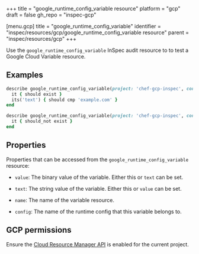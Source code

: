 +++
title = "google_runtime_config_variable resource"
platform = "gcp"
draft = false
gh_repo = "inspec-gcp"

[menu.gcp]
title = "google_runtime_config_variable"
identifier = "inspec/resources/gcp/google_runtime_config_variable resource"
parent = "inspec/resources/gcp"
+++

Use the `google_runtime_config_variable` InSpec audit resource to to test a Google Cloud Variable resource.

## Examples

```ruby
describe google_runtime_config_variable(project: 'chef-gcp-inspec', config: 'inspec-gcp-runtime-config', name: 'prod-variables/hostname') do
  it { should exist }
  its('text') { should cmp 'example.com' }
end

describe google_runtime_config_variable(project: 'chef-gcp-inspec', config: 'inspec-gcp-runtime-config', name: 'nonexistent') do
  it { should_not exist }
end
```

## Properties

Properties that can be accessed from the `google_runtime_config_variable` resource:


  * `value`: The binary value of the variable. Either this or `text` can be set.

  * `text`: The string value of the variable. Either this or `value` can be set.

  * `name`: The name of the variable resource.

  * `config`: The name of the runtime config that this variable belongs to.


## GCP permissions

Ensure the [Cloud Resource Manager API](https://console.cloud.google.com/apis/library/cloudresourcemanager.googleapis.com/) is enabled for the current project.
